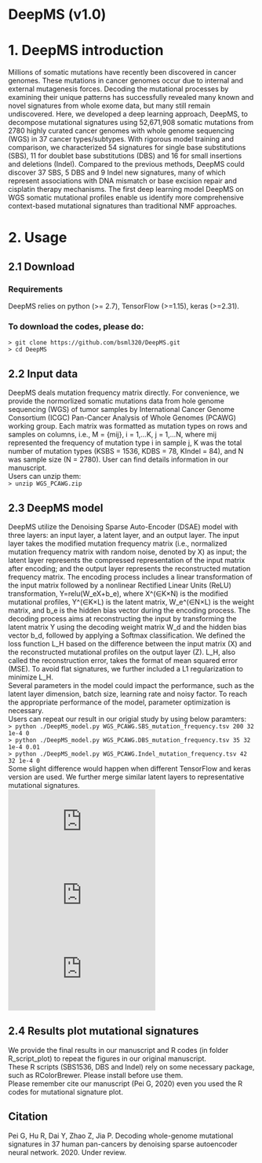 # DeepMS (v1.0)
# 1. DeepMS introduction
Millions of somatic mutations have recently been discovered in cancer genomes. These mutations in cancer genomes occur due to internal and external mutagenesis forces. Decoding the mutational processes by examining their unique patterns has successfully revealed many known and novel signatures from whole exome data, but many still remain undiscovered. Here, we developed a deep learning approach, DeepMS, to decompose mutational signatures using 52,671,908 somatic mutations from 2780 highly curated cancer genomes with whole genome sequencing (WGS) in 37 cancer types/subtypes. With rigorous model training and comparison, we characterized 54 signatures for single base substitutions (SBS), 11 for doublet base substitutions (DBS) and 16 for small insertions and deletions (Indel). Compared to the previous methods, DeepMS could discover 37 SBS, 5 DBS and 9 Indel new signatures, many of which represent associations with DNA mismatch or base excision repair and cisplatin therapy mechanisms. The first deep learning model DeepMS on WGS somatic mutational profiles enable us identify more comprehensive context-based mutational signatures than traditional NMF approaches.

# 2. Usage
## 2.1 Download  
### Requirements
DeepMS relies on python (>= 2.7), TensorFlow (>=1.15), keras (>=2.31).
### To download the codes, please do:
  `> git clone https://github.com/bsml320/DeepMS.git  `  
  `> cd DeepMS  `
## 2.2 Input data
DeepMS deals mutation frequency matrix directly. For convenience, we provide the normorlized somatic mutations data from hole genome sequencing (WGS) of tumor samples by International Cancer Genome Consortium (ICGC) Pan-Cancer Analysis of Whole Genomes (PCAWG) working group. Each matrix was formatted as mutation types on rows and samples on columns, i.e., M = {mij}, i = 1,…K, j = 1,…N, where mij represented the frequency of mutation type i in sample j, K was the total number of mutation types (KSBS = 1536, KDBS = 78, KIndel = 84), and N was sample size (N = 2780). User can find details information in our manuscript.   
    Users can unzip them:  
  `> unzip WGS_PCAWG.zip  `
## 2.3 DeepMS model
DeepMS utilize the Denoising Sparse Auto-Encoder (DSAE) model with three layers: an input layer, a latent layer, and an output layer. The input layer takes the modified mutation frequency matrix (i.e., normalized mutation frequency matrix with random noise, denoted by X) as input; the latent layer represents the compressed representation of the input matrix after encoding; and the output layer represents the reconstructed mutation frequency matrix. The encoding process includes a linear transformation of the input matrix followed by a nonlinear Rectified Linear Units (ReLU) transformation, Y=relu(W_eX+b_e), where X^(∈K×N) is the modified mutational profiles, Y^(∈K×L) is the latent matrix, W_e^(∈N×L) is the weight matrix, and b_e is the hidden bias vector during the encoding process. The decoding process aims at reconstructing the input by transforming the latent matrix Y using the decoding weight matrix W_d and the hidden bias vector b_d, followed by applying a Softmax classification. We defined the loss function L_H based on the difference between the input matrix (X) and the reconstructed mutational profiles on the output layer (Z). L_H, also called the reconstruction error, takes the format of mean squared error (MSE). To avoid flat signatures, we further included a L1 regularization to minimize L_H.  
Several parameters in the model could impact the performance, such as the latent layer dimension, batch size, learning rate and noisy factor. To reach the appropriate performance of the model, parameter optimization is necessary.  
Users can repeat our result in our origial study by using below paramters:  
 `> python ./DeepMS_model.py WGS_PCAWG.SBS_mutation_frequency.tsv 200 32 1e-4 0  `  
 `> python ./DeepMS_model.py WGS_PCAWG.DBS_mutation_frequency.tsv 35 32 1e-4 0.01  `  
 `> python ./DeepMS_model.py WGS_PCAWG.Indel_mutation_frequency.tsv 42 32 1e-4 0   `  
Some slight difference would happen when different TensorFlow and keras version are used. 
We further merge similar latent layers to representative mutational signatures.   
  ![SBS](https://github.com/bsml320/DeepMS/tree/master/R_script_plot/SBS_signatures.pdf)    
  ![DBS](https://github.com/bsml320/DeepMS/tree/master/R_script_plot/DBS_signatures.pdf)   
  ![Indel](https://github.com/bsml320/DeepMS/tree/master/R_script_plot/Indel_signatures.pdf)   
## 2.4 Results plot mutational signatures
We provide the final results in our manuscript and R codes (in folder R_script_plot) to repeat the figures in our original manuscript.   
These R scripts (SBS1536, DBS and Indel) rely on some necessary package, such as RColorBrewer. Please install before use them.  
Please remember cite our manuscript (Pei G, 2020) even you used the R codes for mutational signature plot.

## Citation
Pei G, Hu R, Dai Y, Zhao Z, Jia P. Decoding whole-genome mutational signatures in 37 human pan-cancers by denoising sparse autoencoder neural network. 2020. Under review.
